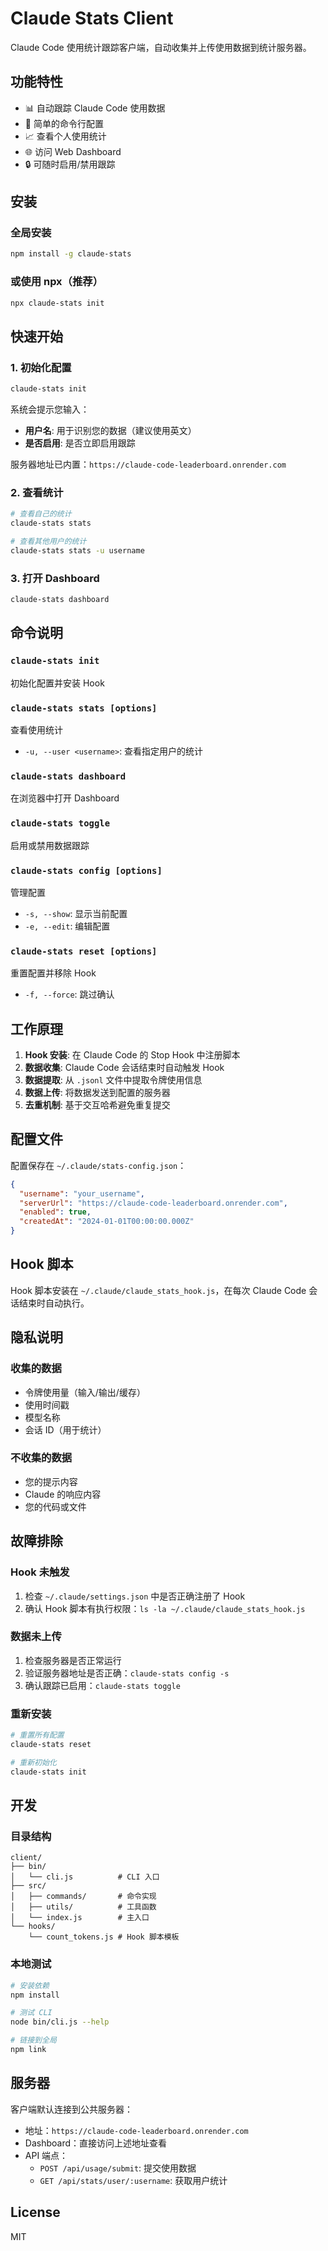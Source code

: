 # Claude Stats Client

Claude Code 使用统计跟踪客户端，自动收集并上传使用数据到统计服务器。

## 功能特性

- 📊 自动跟踪 Claude Code 使用数据
- 🔧 简单的命令行配置
- 📈 查看个人使用统计
- 🌐 访问 Web Dashboard
- 🔒 可随时启用/禁用跟踪

## 安装

### 全局安装

```bash
npm install -g claude-stats
```

### 或使用 npx（推荐）

```bash
npx claude-stats init
```

## 快速开始

### 1. 初始化配置

```bash
claude-stats init
```

系统会提示您输入：
- **用户名**: 用于识别您的数据（建议使用英文）
- **是否启用**: 是否立即启用跟踪

服务器地址已内置：`https://claude-code-leaderboard.onrender.com`

### 2. 查看统计

```bash
# 查看自己的统计
claude-stats stats

# 查看其他用户的统计
claude-stats stats -u username
```

### 3. 打开 Dashboard

```bash
claude-stats dashboard
```

## 命令说明

### `claude-stats init`
初始化配置并安装 Hook

### `claude-stats stats [options]`
查看使用统计
- `-u, --user <username>`: 查看指定用户的统计

### `claude-stats dashboard`
在浏览器中打开 Dashboard

### `claude-stats toggle`
启用或禁用数据跟踪

### `claude-stats config [options]`
管理配置
- `-s, --show`: 显示当前配置
- `-e, --edit`: 编辑配置

### `claude-stats reset [options]`
重置配置并移除 Hook
- `-f, --force`: 跳过确认

## 工作原理

1. **Hook 安装**: 在 Claude Code 的 Stop Hook 中注册脚本
2. **数据收集**: Claude Code 会话结束时自动触发 Hook
3. **数据提取**: 从 `.jsonl` 文件中提取令牌使用信息
4. **数据上传**: 将数据发送到配置的服务器
5. **去重机制**: 基于交互哈希避免重复提交

## 配置文件

配置保存在 `~/.claude/stats-config.json`：

```json
{
  "username": "your_username",
  "serverUrl": "https://claude-code-leaderboard.onrender.com",
  "enabled": true,
  "createdAt": "2024-01-01T00:00:00.000Z"
}
```

## Hook 脚本

Hook 脚本安装在 `~/.claude/claude_stats_hook.js`，在每次 Claude Code 会话结束时自动执行。

## 隐私说明

### 收集的数据
- 令牌使用量（输入/输出/缓存）
- 使用时间戳
- 模型名称
- 会话 ID（用于统计）

### 不收集的数据
- 您的提示内容
- Claude 的响应内容
- 您的代码或文件

## 故障排除

### Hook 未触发
1. 检查 `~/.claude/settings.json` 中是否正确注册了 Hook
2. 确认 Hook 脚本有执行权限：`ls -la ~/.claude/claude_stats_hook.js`

### 数据未上传
1. 检查服务器是否正常运行
2. 验证服务器地址是否正确：`claude-stats config -s`
3. 确认跟踪已启用：`claude-stats toggle`

### 重新安装
```bash
# 重置所有配置
claude-stats reset

# 重新初始化
claude-stats init
```

## 开发

### 目录结构

```
client/
├── bin/
│   └── cli.js          # CLI 入口
├── src/
│   ├── commands/       # 命令实现
│   ├── utils/          # 工具函数
│   └── index.js        # 主入口
└── hooks/
    └── count_tokens.js # Hook 脚本模板
```

### 本地测试

```bash
# 安装依赖
npm install

# 测试 CLI
node bin/cli.js --help

# 链接到全局
npm link
```

## 服务器

客户端默认连接到公共服务器：
- 地址：`https://claude-code-leaderboard.onrender.com`
- Dashboard：直接访问上述地址查看
- API 端点：
  - `POST /api/usage/submit`: 提交使用数据
  - `GET /api/stats/user/:username`: 获取用户统计

## License

MIT
